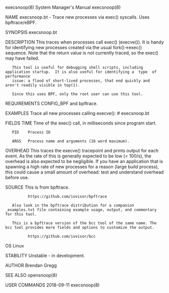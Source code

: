 execsnoop(8)                                                  System Manager's Manual                                                 execsnoop(8)

NAME
       execsnoop.bt - Trace new processes via exec() syscalls. Uses bpftrace/eBPF.

SYNOPSIS
       execsnoop.bt

DESCRIPTION
       This traces when processes call exec() (execve()). It is handy for identifying new processes created via the usual fork()->exec() sequence.
       Note that the return value is not currently traced, so the exec() may have failed.

       This tool is useful for debugging shell scripts, including application startup.  It is also useful for identifying a  type  of  performance
       issue: a flood of short-lived processes, that end quickly and aren't readily visible in top(1).

       Since this uses BPF, only the root user can use this tool.

REQUIREMENTS
       CONFIG_BPF and bpftrace.

EXAMPLES
       Trace all new processes calling execve():
              # execsnoop.bt

FIELDS
       TIME   Time of the exec() call, in milliseconds since program start.

       PID    Process ID

       ARGS   Process name and arguments (16 word maximum).

OVERHEAD
       This  traces  the  execve() tracepoint and prints output for each event. As the rate of this is generally expected to be low (< 100/s), the
       overhead is also expected to be negligible. If you have an application that is spawning a high rate of new processes for  a  reason  (large
       build process), this could cause a small amount of overhead: test and understand overhead before use.

SOURCE
       This is from bpftrace.

              https://github.com/iovisor/bpftrace

       Also look in the bpftrace distribution for a companion _examples.txt file containing example usage, output, and commentary for this tool.

       This is a bpftrace version of the bcc tool of the same name. The bcc tool provides more fields and options to customize the output.

              https://github.com/iovisor/bcc

OS
       Linux

STABILITY
       Unstable - in development.

AUTHOR
       Brendan Gregg

SEE ALSO
       opensnoop(8)

USER COMMANDS                                                       2018-09-11                                                        execsnoop(8)
